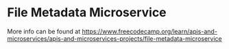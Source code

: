 # File Metadata Microservice

More info can be found at https://www.freecodecamp.org/learn/apis-and-microservices/apis-and-microservices-projects/file-metadata-microservice
